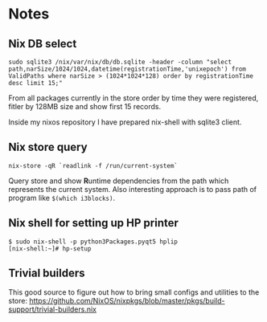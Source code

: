 # Notes

## Nix DB select

```
sudo sqlite3 /nix/var/nix/db/db.sqlite -header -column "select path,narSize/1024/1024,datetime(registrationTime,'unixepoch') from ValidPaths where narSize > (1024*1024*128) order by registrationTime desc limit 15;"
```

From all packages currently in the store order by time they were registered, fitler by 128MB size and show first 15 records.

Inside my nixos repository I have prepared nix-shell with sqlite3 client.

## Nix store query

```
nix-store -qR `readlink -f /run/current-system`
```

Query store and show **R**untime dependencies from the path which represents the current system.
Also interesting approach is to pass path of program like `$(which i3blocks)`.

## Nix shell for setting up HP printer

```
$ sudo nix-shell -p python3Packages.pyqt5 hplip
[nix-shell:~]# hp-setup
```

## Trivial builders

This good source to figure out how to bring small configs and utilities to the store: https://github.com/NixOS/nixpkgs/blob/master/pkgs/build-support/trivial-builders.nix

